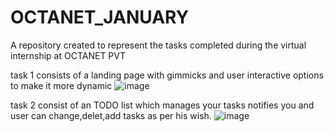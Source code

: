 # OCTANET_JANUARY

A repository created to represent the tasks completed during the virtual internship at OCTANET PVT 

task 1 consists of a landing page with gimmicks and user interactive options to make it more dynamic
![image](https://github.com/venomhunter123/OCTANET_JANUARY/assets/66792075/6c7ce032-cd07-4bae-a9a1-f82e94936542)


task 2 consist of an TODO list which manages your tasks notifies you and user can change,delet,add tasks as per his wish.
![image](https://github.com/venomhunter123/OCTANET_JANUARY/assets/66792075/36e851ea-5cff-4aa5-bcb8-6ca558be55dd)

